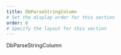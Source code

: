 ```yaml
---
title: DbParseStringColumn
# Set the display order for this section
order: 6
# Specify the layout for this section
---
```

DbParseStringColumn